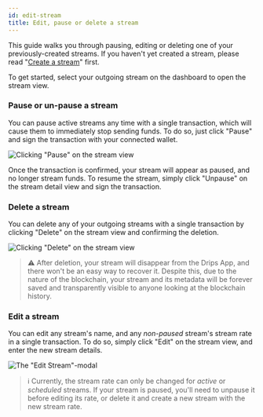 ```yaml
---
id: edit-stream
title: Edit, pause or delete a stream
---
```


This guide walks you through pausing, editing or deleting one of your previously-created streams. If you haven't yet created a stream, please read "<a href="/docs/the-drips-app/streams/create-a-stream" target="_blank">Create a stream</a>" first.

To get started, select your outgoing stream on the dashboard to open the stream view.

### Pause or un-pause a stream

You can pause active streams any time with a single transaction, which will cause them to immediately stop sending funds. To do so, just click "Pause" and sign the transaction with your connected wallet.

![Clicking "Pause" on the stream view](/img/drips-app/edit-stream/1.png)

Once the transaction is confirmed, your stream will appear as paused, and no longer stream funds. To resume the stream, simply click "Unpause" on the stream detail view and sign the transaction.

### Delete a stream

You can delete any of your outgoing streams with a single transaction by clicking "Delete" on the stream view and confirming the deletion.

![Clicking "Delete" on the stream view](/img/drips-app/edit-stream/2.png)

> ⚠️ After deletion, your stream will disappear from the Drips App, and there won't be an easy way to recover it. Despite this, due to the nature of the blockchain, your stream and its metadata will be forever saved and transparently visible to anyone looking at the blockchain history.

### Edit a stream

You can edit any stream's name, and any *non-paused* stream's stream rate in a single transaction. To do so, simply click "Edit" on the stream view, and enter the new stream details.

![The "Edit Stream"-modal](/img/drips-app/edit-stream/2.png)

> ℹ️ Currently, the stream rate can only be changed for *active* or *scheduled* streams. If your stream is paused, you'll need to unpause it before editing its rate, or delete it and create a new stream with the new stream rate.
